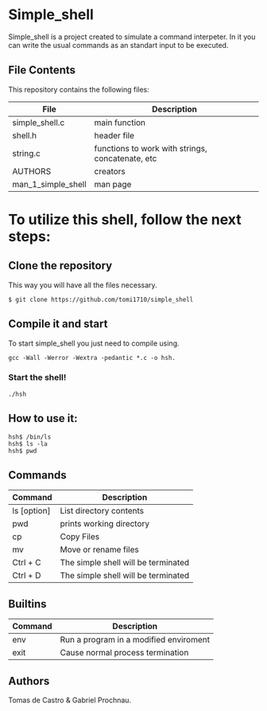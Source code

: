 # Simple_shell

Simple_shell is a project created to simulate a command interpeter. In it you can write the usual commands as an standart input to be executed.

## File Contents
This repository contains the following files:

|   **File**   |   **Description**   |
| -------------- | --------------------- |
| simple_shell.c | main function |
| shell.h | header file |
| string.c | functions to work with strings, concatenate, etc |
| AUTHORS | creators |
| man_1_simple_shell | man page |


# To utilize this shell, follow the next steps:

## Clone the repository

This way you will have all the files necessary.

```
$ git clone https://github.com/tomi1710/simple_shell
```

## Compile it and start

To start simple_shell you just need to compile using.

```
gcc -Wall -Werror -Wextra -pedantic *.c -o hsh.
```

### Start the shell!

```
./hsh
```

## How to use it:

```
hsh$ /bin/ls
hsh$ ls -la
hsh$ pwd
```
## Commands
|   **Command**   |   **Description**   |
| -------------- | --------------------- |
| ls [option] | List directory contents |
| pwd | prints working directory |
| cp | Copy Files |
| mv | Move or rename files |
| Ctrl + C | The simple shell will be terminated |
| Ctrl + D | The simple shell will be terminated |

## Builtins
|   **Command**   |   **Description**   |
| -------------- | --------------------- |
| env |  Run a program in a modified enviroment |
| exit | Cause normal process termination |

## Authors
Tomas de Castro & Gabriel Prochnau.